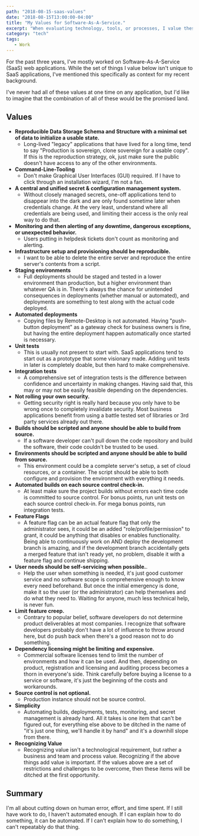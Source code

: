 ```yaml
---
path: "2018-08-15-saas-values"
date: "2018-08-15T13:00:00-04:00"
title: "My Values for Software-As-A-Service."
excerpt: "When evaluating technology, tools, or processes, I value these things."
category: "tech"
tags:
   - Work
---
```


For the past three years, I've mostly worked on Software-As-A-Service (SaaS) web applications. While the set of things I value below isn't unique to SaaS applications, I've mentioned this specifically as context for my recent background.  

I've never had all of these values at one time on any application, but I'd like to imagine that the combination of all of these would be the promised land.

## Values

* **Reproducible Data Storage Schema and Structure with a minimal set of data to initialize a usable state.**
    * Long-lived "legacy" applications that have lived for a long time, tend to say "Production is sovereign, clone sovereign for a usable copy". If this is the reproduction strategy, ok, just make sure the public doesn't have access to any of the other environments.
* **Command-Line-Tooling**
    * Don't make Graphical User Interfaces (GUI) required. If I have to click through an installation wizard, I'm not a fan.
* **A central and unified secret & configuration management system.**
    * Without closely managed secrets, one-off applications tend to disappear into the dark and are only found sometime later when credentials change. At the very least, understand where all credentials are being used, and limiting their access is the only real way to do that.
* **Monitoring and then alerting of any downtime, dangerous exceptions, or unexpected behavior.**
    * Users putting in helpdesk tickets don't count as monitoring and alerting.
* **Infrastructure setup and provisioning should be reproducible.**
    * I want to be able to delete the entire server and reproduce the entire server's contents from a script.
* **Staging environments**
    * Full deployments should be staged and tested in a lower environment than production, but a higher environment than whatever QA is in. There's always the chance for unintended consequences in deployments (whether manual or automated), and deployments are something to test along with the actual code deployed.
* **Automated deployments**
    * Copying files by Remote-Desktop is not automated. Having "push-button deployment" as a gateway check for business owners is fine, but having the entire deployment happen automatically once started is necessary.
* **Unit tests**
    * This is usually not present to start with. SaaS applications tend to start out as a prototype that some visionary made. Adding unit tests in later is completely doable, but then hard to make comprehensive.
* **Integration tests**
    * A comprehensive set of integration tests is the difference between confidence and uncertainty in making changes. Having said that, this may or may not be easily feasible depending on the dependencies.
* **Not rolling your own security.**
    * Getting security right is really hard because you only have to be wrong once to completely invalidate security. Most business applications benefit from using a battle tested set of libraries or 3rd party services already out there.
* **Builds should be scripted and anyone should be able to build from source.**
    * If a software developer can't pull down the code repository and build the software, their code couldn't be trusted to be used.
* **Environments should be scripted and anyone should be able to build from source.**
    * This environment could be a complete server's setup, a set of cloud resources, or a container. The script should be able to both configure and provision the environment with everything it needs.
* **Automated builds on each source control check-in.**
    * At least make sure the project builds without errors each time code is committed to source control. For bonus points, run unit tests on each source control check-in. For mega bonus points, run integration tests.
* **Feature Flags**
    * A feature flag can be an actual feature flag that only the administrator sees, it could be an added "role/profile/permission" to grant, it could be anything that disables or enables functionality. Being able to continuously work on AND deploy the development branch is amazing, and if the development branch accidentally gets a merged feature that isn't ready yet, no problem, disable it with a feature flag and continue shipping.
* **User needs should be self-servicing when possible.**.
    * Help the user when something is needed, it's just good customer service and no software scope is comprehensive enough to know every need beforehand. But once the initial emergency is done, make it so the user (or the administrator) can help themselves and do what they need to. Waiting for anyone, much less technical help, is never fun.
* **Limit feature creep.**
    * Contrary to popular belief, software developers do not determine product deliverables at most companies. I recognize that software developers probably don't have a lot of influence to throw around here, but do push back when there's a good reason not to do something.
* **Dependency licensing might be limiting and expensive.**
    * Commercial software licenses tend to limit the number of environments and how it can be used. And then, depending on product, registration and licensing and auditing process becomes a thorn in everyone's side. Think carefully before buying a license to a service or software, it's just the beginning of the costs and workarounds.
* **Source control is not optional.**
    * Production instance should not be source control.
* **Simplicity**
    * Automating builds, deployments, tests, monitoring, and secret management is already hard. All it takes is one item that can't be figured out, for everything else above to be ditched in the name of "it's just one thing, we'll handle it by hand" and it's a downhill slope from there.
* **Recognizing Value**
    * Recognizing value isn't a technological requirement, but rather a business and team and process value. Recognizing if the above things add value is important. If the values above are a set of restrictions and challenges to be overcome, then these items will be ditched at the first opportunity.

## Summary

I'm all about cutting down on human error, effort, and time spent. If I still have work to do, I haven't automated enough. If I can explain how to do something, it can be automated. If I can't explain how to do something, I can't repeatably do that thing.
